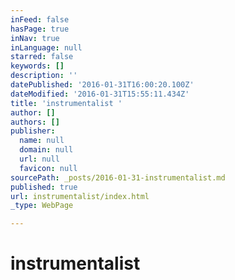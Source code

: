 ```yaml
---
inFeed: false
hasPage: true
inNav: true
inLanguage: null
starred: false
keywords: []
description: ''
datePublished: '2016-01-31T16:00:20.100Z'
dateModified: '2016-01-31T15:55:11.434Z'
title: 'instrumentalist '
author: []
authors: []
publisher:
  name: null
  domain: null
  url: null
  favicon: null
sourcePath: _posts/2016-01-31-instrumentalist.md
published: true
url: instrumentalist/index.html
_type: WebPage

---
```

# instrumentalist